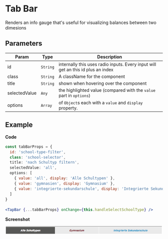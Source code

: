 # Tab Bar

Renders an info gauge that's useful for visualizing balances between two dimesions

## Parameters

| Param | Type | Description |
| --- | --- | --- |
| id | `String` | internally this uses radio inputs. Every input will get an this id plus an index |
| class | `String` | A className for the component |
| title | `String` | shown when hovering over the component |
| selectedValue | `Any` | the highlighted value (compared with the `value` part in `options`) |
| options | `Array` | of `Object`s each with a `value` and `display` property. |

## Example

**Code**

```jsx
const tabBarProps = {
  id: 'school-type-filter',
  class: 'school-selector',
  title: 'nach Schultyp filtern',
  selectedValue: 'all',
  options: [
    { value: 'all', display: 'Alle Schultypen' },
    { value: 'gymnasien', display: 'Gymnasium' },
    { value: 'integrierte-sekundarschule', display: 'Integrierte Sekundarschule' }
  ]
}

<TapBar {...tabBarProps} onChange={this.handleSelectSchoolType} />
```

**Screenshot**

![](./example.png)